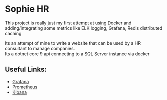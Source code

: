 # Sophie HR

This project is really just my first attempt at using Docker and adding/integrating some metrics like ELK logging, Grafana, Redis distributed caching

Its an attempt of mine to write a website that can be used by a HR consultant to manage companies.  
Its a dotnet core 9 api connecting to a SQL Server instance via docker


## Useful Links:

- [Grafana](http://localhost:3000/)
- [Prometheus](http://localhost:9090/)
- [Kibana](http://localhost:5601/)